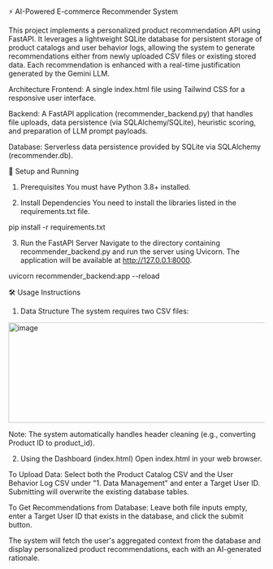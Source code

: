 ⚡️ AI-Powered E-commerce Recommender System

This project implements a personalized product recommendation API using FastAPI. It leverages a lightweight SQLite database for persistent storage of product catalogs and user behavior logs, allowing the system to generate recommendations either from newly uploaded CSV files or existing stored data. Each recommendation is enhanced with a real-time justification generated by the Gemini LLM.

Architecture
Frontend: A single index.html file using Tailwind CSS for a responsive user interface.

Backend: A FastAPI application (recommender_backend.py) that handles file uploads, data persistence (via SQLAlchemy/SQLite), heuristic scoring, and preparation of LLM prompt payloads.

Database: Serverless data persistence provided by SQLite via SQLAlchemy (recommender.db).

🚀 Setup and Running
1. Prerequisites
You must have Python 3.8+ installed.

2. Install Dependencies
You need to install the libraries listed in the requirements.txt file.

pip install -r requirements.txt

3. Run the FastAPI Server
Navigate to the directory containing recommender_backend.py and run the server using Uvicorn. The application will be available at http://127.0.0.1:8000.

uvicorn recommender_backend:app --reload

🛠️ Usage Instructions
1. Data Structure
The system requires two CSV files:
<img width="976" height="197" alt="image" src="https://github.com/user-attachments/assets/e8b0ac49-d055-4f46-a315-4e06a70f9236" />

Note: The system automatically handles header cleaning (e.g., converting Product ID to product_id).

2. Using the Dashboard (index.html)
Open index.html in your web browser.

To Upload Data: Select both the Product Catalog CSV and the User Behavior Log CSV under "1. Data Management" and enter a Target User ID. Submitting will overwrite the existing database tables.

To Get Recommendations from Database: Leave both file inputs empty, enter a Target User ID that exists in the database, and click the submit button.

The system will fetch the user's aggregated context from the database and display personalized product recommendations, each with an AI-generated rationale.
